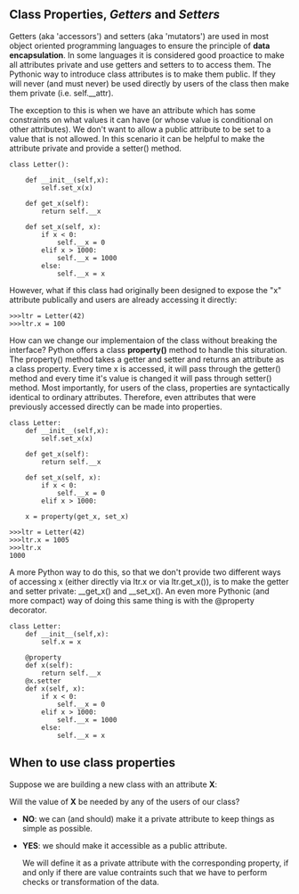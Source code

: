 ## Class Properties, *Getters* and *Setters*

Getters (aka 'accessors') and setters (aka 'mutators') are used in most object oriented programming languages to ensure the principle of **data encapsulation**. In some languages it is considered good proactice to make all attributes private and use getters and setters to to access them. The Pythonic way to introduce class attributes is to make them public. If they will never (and must never) be used directly by users of the class then make them private (i.e. self.__attr).

The exception to this is when we have an attribute which has some constraints on what values it can have (or whose value is conditional on other attributes).  We don't want to allow a public attribute to be set to a value that is not allowed.  In this scenario it can be helpful to make the attribute private and provide a setter() method.  
```
class Letter():

    def __init__(self,x):
        self.set_x(x)

    def get_x(self):
        return self.__x

    def set_x(self, x):
        if x < 0:
            self.__x = 0
        elif x > 1000:
            self.__x = 1000
        else:
            self.__x = x
```
However, what if this class had originally been designed to expose the "x" attribute publically and users are already accessing it directly:
```
>>>ltr = Letter(42)
>>>ltr.x = 100
```
How can we change our implementaion of the class without breaking the interface? Python offers a class **property()** method to handle this situration. The property() method takes a getter and setter and returns an attribute as a class property. Every time x is accessed, it will pass through the getter() method and every time it's value is changed it will pass through setter() method. Most importantly, for users of the class, properties are syntactically identical to ordinary attributes. Therefore, even attributes that were previously accessed directly can be made into properties.
```
class Letter:
    def __init__(self,x):
        self.set_x(x)

    def get_x(self):
        return self.__x

    def set_x(self, x):
        if x < 0:
            self.__x = 0
        elif x > 1000:

    x = property(get_x, set_x)

>>>ltr = Letter(42)
>>>ltr.x = 1005
>>>ltr.x
1000
```
A more Python way to do this, so that we don't provide two different ways of accessing x (either directly via ltr.x or via ltr.get_x()), is to make the getter and setter private: __get_x() and __set_x(). An even more Pythonic (and more compact) way of doing this same thing is with the @property decorator. 
```
class Letter:
    def __init__(self,x):
        self.x = x

    @property
    def x(self):
        return self.__x
    @x.setter
    def x(self, x):
        if x < 0:
            self.__x = 0
        elif x > 1000:
            self.__x = 1000
        else:
            self.__x = x
```
## When to use class properties
Suppose we are building a new class with an attribute **X**:

Will the value of **X** be needed by any of the users of our class?
  * **NO**: we can (and should) make it a private attribute to keep things as simple as possible.
  * **YES**: we should make it accessible as a public attribute.

    We will define it as a private attribute with the corresponding property, if and only if there are value contraints such that we have to perform checks or transformation of the data.
